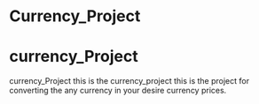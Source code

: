 # Currency_Project
# currency_Project
currency_Project
this is the currency_project 
this is the project for converting the any currency in your desire currency prices.
